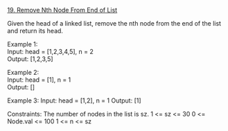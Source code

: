 [19. Remove Nth Node From End of List](https://leetcode.com/problems/remove-nth-node-from-end-of-list/)



Given the head of a linked list, remove the nth node from the end of the list and return its head.

 
Example 1:  
Input: head = [1,2,3,4,5], n = 2  
Output: [1,2,3,5]   

Example 2:  
Input: head = [1], n = 1   
Output: []
 
Example 3: 
Input: head = [1,2], n = 1 
Output: [1] 
 
Constraints: 
The number of nodes in the list is sz. 
1 <= sz <= 30 
0 <= Node.val <= 100 
1 <= n <= sz 
